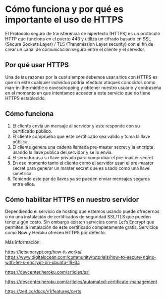# Cómo funciona y por qué es importante el uso de HTTPS

El Protocolo seguro de transferencia de hipertexto (HTTPS) es un protocolo HTTP que funciona en el puerto 443 y utiliza un cifrado basado en SSL (Secure Sockets Layer) / TLS (Transmission Layer security) con el fin de crear un canal de comunicación seguro entre el cliente y el servidor.

## Por qué usar HTTPS

Una de las razones por la cual siempre debemos usar sitios con HTTPS es que sin este cualquier individuo podría efectuar ataques conocidos como man-in-the-middle o eavesdropping y obtener nuestro usuario y contraseña en el momento en que intentamos acceder a este servicio que no tiene HTTPS establecido.

## Cómo funciona

1. El cliente envía un mensaje al servidor y este responde con su certificado público.
2. El cliente comprueba que este certificado sea valido y toma la llave pública.
3. El cliente genera una cadena llamada pre-master secret y la encripta usando la llave publica del servidor y se lo envía.
4. El servidor usa su llave privada para comprobar el pre-master secret.
5. En ese momento tanto el cliente como el servidor usan el pre-master secret para generar un master secret que es usado como una llave simétrica.
6. Teniendo este par de llaves ya se pueden enviar mensajes seguros entre ellos.


## Cómo habilitar HTTPS en nuestro servidor

Dependiendo el servicio de hosting que estemos usando puede ofrecernos o no una instalación de certificados de seguridad SSL/TLS que pueden tener algún costo. Sin embargo existen servicios como Let’s Encrypt que permiten la instalación de este certificado completamente gratis. Servicios como Now y Heroku ofrecen HTTPS por defecto.

Más información:

https://letsencrypt.org/how-it-works/ https://www.digitalocean.com/community/tutorials/how-to-secure-nginx-with-let-s-encrypt-on-ubuntu-16-04

https://devcenter.heroku.com/articles/ssl

https://devcenter.heroku.com/articles/automated-certificate-management

https://zeit.co/docs/v1/features/certs